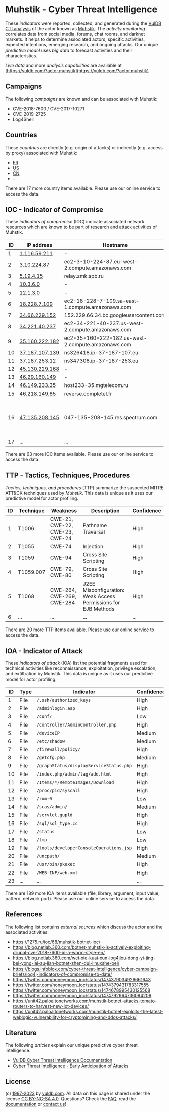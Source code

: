 # Muhstik - Cyber Threat Intelligence

These _indicators_ were reported, collected, and generated during the [VulDB CTI analysis](https://vuldb.com/?kb.cti) of the actor known as [Muhstik](https://vuldb.com/?actor.muhstik). The _activity monitoring_ correlates data from social media, forums, chat rooms, and darknet markets. It helps to determine associated actors, specific activities, expected intentions, emerging research, and ongoing attacks. Our unique _predictive model_ uses _big data_ to forecast activities and their characteristics.

_Live data_ and more _analysis capabilities_ are available at [https://vuldb.com/?actor.muhstik](https://vuldb.com/?actor.muhstik)

## Campaigns

The following _campaigns_ are known and can be associated with Muhstik:

* CVE-2018-7600 / CVE-2017-10271
* CVE-2019-2725
* Log4Shell

## Countries

These _countries_ are directly (e.g. origin of attacks) or indirectly (e.g. access by proxy) associated with Muhstik:

* [FR](https://vuldb.com/?country.fr)
* [US](https://vuldb.com/?country.us)
* [CN](https://vuldb.com/?country.cn)
* ...

There are 17 more country items available. Please use our online service to access the data.

## IOC - Indicator of Compromise

These _indicators of compromise_ (IOC) indicate associated network resources which are known to be part of research and attack activities of Muhstik.

ID | IP address | Hostname | Campaign | Confidence
-- | ---------- | -------- | -------- | ----------
1 | [1.116.59.211](https://vuldb.com/?ip.1.116.59.211) | - | - | High
2 | [3.10.224.87](https://vuldb.com/?ip.3.10.224.87) | ec2-3-10-224-87.eu-west-2.compute.amazonaws.com | - | Medium
3 | [5.19.4.15](https://vuldb.com/?ip.5.19.4.15) | relay.zmk.spb.ru | - | High
4 | [10.3.6.0](https://vuldb.com/?ip.10.3.6.0) | - | - | High
5 | [12.1.3.0](https://vuldb.com/?ip.12.1.3.0) | - | - | High
6 | [18.228.7.109](https://vuldb.com/?ip.18.228.7.109) | ec2-18-228-7-109.sa-east-1.compute.amazonaws.com | Log4Shell | Medium
7 | [34.66.229.152](https://vuldb.com/?ip.34.66.229.152) | 152.229.66.34.bc.googleusercontent.com | - | Medium
8 | [34.221.40.237](https://vuldb.com/?ip.34.221.40.237) | ec2-34-221-40-237.us-west-2.compute.amazonaws.com | - | Medium
9 | [35.160.222.182](https://vuldb.com/?ip.35.160.222.182) | ec2-35-160-222-182.us-west-2.compute.amazonaws.com | - | Medium
10 | [37.187.107.139](https://vuldb.com/?ip.37.187.107.139) | ns326418.ip-37-187-107.eu | - | High
11 | [37.187.253.12](https://vuldb.com/?ip.37.187.253.12) | ns347308.ip-37-187-253.eu | - | High
12 | [45.130.229.168](https://vuldb.com/?ip.45.130.229.168) | - | Log4Shell | High
13 | [46.29.160.149](https://vuldb.com/?ip.46.29.160.149) | - | - | High
14 | [46.149.233.35](https://vuldb.com/?ip.46.149.233.35) | host233-35.mgtelecom.ru | - | High
15 | [46.218.149.85](https://vuldb.com/?ip.46.218.149.85) | reverse.completel.fr | - | High
16 | [47.135.208.145](https://vuldb.com/?ip.47.135.208.145) | 047-135-208-145.res.spectrum.com | CVE-2018-7600 / CVE-2017-10271 | High
17 | ... | ... | ... | ...

There are 63 more IOC items available. Please use our online service to access the data.

## TTP - Tactics, Techniques, Procedures

_Tactics, techniques, and procedures_ (TTP) summarize the suspected MITRE ATT&CK techniques used by _Muhstik_. This data is unique as it uses our predictive model for actor profiling.

ID | Technique | Weakness | Description | Confidence
-- | --------- | -------- | ----------- | ----------
1 | T1006 | CWE-21, CWE-22, CWE-23, CWE-24 | Pathname Traversal | High
2 | T1055 | CWE-74 | Injection | High
3 | T1059 | CWE-94 | Cross Site Scripting | High
4 | T1059.007 | CWE-79, CWE-80 | Cross Site Scripting | High
5 | T1068 | CWE-264, CWE-269, CWE-284 | J2EE Misconfiguration: Weak Access Permissions for EJB Methods | High
6 | ... | ... | ... | ...

There are 20 more TTP items available. Please use our online service to access the data.

## IOA - Indicator of Attack

These _indicators of attack_ (IOA) list the potential fragments used for technical activities like reconnaissance, exploitation, privilege escalation, and exfiltration by Muhstik. This data is unique as it uses our predictive model for actor profiling.

ID | Type | Indicator | Confidence
-- | ---- | --------- | ----------
1 | File | `/.ssh/authorized_keys` | High
2 | File | `/adminlogin.asp` | High
3 | File | `/conf/` | Low
4 | File | `/controller/AdminController.php` | High
5 | File | `/deviceIP` | Medium
6 | File | `/etc/shadow` | Medium
7 | File | `/firewall/policy/` | High
8 | File | `/getcfg.php` | Medium
9 | File | `/graphStatus/displayServiceStatus.php` | High
10 | File | `/index.php/admin/tag/add.html` | High
11 | File | `/Items/*/RemoteImages/Download` | High
12 | File | `/proc/pid/syscall` | High
13 | File | `/rom-0` | Low
14 | File | `/scas/admin/` | Medium
15 | File | `/servlet.gupld` | High
16 | File | `/sql/sql_type.cc` | High
17 | File | `/status` | Low
18 | File | `/tmp` | Low
19 | File | `/tools/developerConsoleOperations.jsp` | High
20 | File | `/uncpath/` | Medium
21 | File | `/usr/bin/pkexec` | High
22 | File | `/WEB-INF/web.xml` | High
23 | ... | ... | ...

There are 189 more IOA items available (file, library, argument, input value, pattern, network port). Please use our online service to access the data.

## References

The following list contains _external sources_ which discuss the actor and the associated activities:

* https://1275.ru/ioc/68/muhstik-botnet-ioc/
* https://blog.netlab.360.com/botnet-muhstik-is-actively-exploiting-drupal-cve-2018-7600-in-a-worm-style-en/
* https://blog.netlab.360.com/wei-xie-kuai-xun-log4jlou-dong-yi-jing-bei-yong-lai-zu-jian-botnet-zhen-dui-linuxshe-bei/
* https://blogs.infoblox.com/cyber-threat-intelligence/cyber-campaign-briefs/log4j-indicators-of-compromise-to-date/
* https://twitter.com/honeymoon_ioc/status/1474379034926661643
* https://twitter.com/honeymoon_ioc/status/1474379431783317555
* https://twitter.com/honeymoon_ioc/status/1474678995430125568
* https://twitter.com/honeymoon_ioc/status/1474792964736094209
* https://unit42.paloaltonetworks.com/muhstik-botnet-attacks-tomato-routers-to-harvest-new-iot-devices/
* https://unit42.paloaltonetworks.com/muhstik-botnet-exploits-the-latest-weblogic-vulnerability-for-cryptomining-and-ddos-attacks/

## Literature

The following _articles_ explain our unique predictive cyber threat intelligence:

* [VulDB Cyber Threat Intelligence Documentation](https://vuldb.com/?kb.cti)
* [Cyber Threat Intelligence - Early Anticipation of Attacks](https://www.scip.ch/en/?labs.20201022)

## License

(c) [1997-2023](https://vuldb.com/?kb.changelog) by [vuldb.com](https://vuldb.com/?kb.about). All data on this page is shared under the license [CC BY-NC-SA 4.0](https://creativecommons.org/licenses/by-nc-sa/4.0/). Questions? Check the [FAQ](https://vuldb.com/?kb.faq), read the [documentation](https://vuldb.com/?kb) or [contact us](https://vuldb.com/?contact)!

